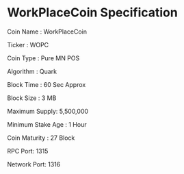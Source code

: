 # WorkPlaceCoin Specification

Coin Name : WorkPlaceCoin

Ticker : WOPC

Coin Type : Pure MN POS

Algorithm : Quark

Block Time : 60 Sec Approx

Block Size : 3 MB

Maximum Supply: 5,500,000

Minimum Stake Age : 1 Hour

Coin Maturity : 27 Block

RPC Port: 1315

Network Port: 1316
